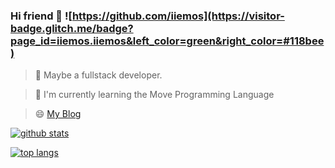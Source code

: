 ### Hi friend 🍍 ![https://github.com/iiemos](https://visitor-badge.glitch.me/badge?page_id=iiemos.iiemos&left_color=green&right_color=#118bee)
> 🍇 Maybe a fullstack developer.
 
> 🍊 I'm currently learning the Move Programming Language

> 😄  [My Blog](https://www.iiemo.com)

[![github stats](https://github-readme-stats.vercel.app/api?username=iiemos&show_icons=true&theme=dark)](https://github.com/iiemos)

[![top langs](https://github-readme-stats.vercel.app/api/top-langs/?username=iiemos&layout=compact&theme=dark)](https://github.com/iiemos)





